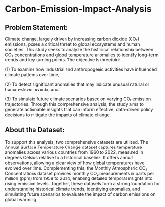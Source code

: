 # Carbon-Emission-Impact-Analysis

## Problem Statement:
Climate change, largely driven by increasing carbon dioxide (CO₂) emissions, poses a critical threat to global ecosystems and human societies. This study seeks to analyze the historical relationship between CO₂ concentrations and global temperature anomalies to identify long-term trends and key turning points. The objective is threefold:

(1) To examine how industrial and anthropogenic activities have influenced climate patterns over time,

(2) To detect significant anomalies that may indicate unusual natural or human-driven events, and

(3) To simulate future climate scenarios based on varying CO₂ emission trajectories. Through this comprehensive analysis, the study aims to generate actionable insights that can inform effective, data-driven policy decisions to mitigate the impacts of climate change.

## About the Dataset:
To support this analysis, two comprehensive datasets are utilized. The Annual Surface Temperature Change dataset captures temperature anomalies across various countries from 1960 to 2022, measured in degrees Celsius relative to a historical baseline. It offers annual observations, allowing a clear view of how global temperatures have evolved over time. Complementing this, the Monthly Atmospheric CO₂ Concentrations dataset provides monthly CO₂ measurements in parts per million (ppm) from 1958 to 2024, enabling detailed temporal insights into rising emission levels. Together, these datasets form a strong foundation for understanding historical climate trends, identifying anomalies, and simulating future scenarios to evaluate the impact of carbon emissions on global warming.

